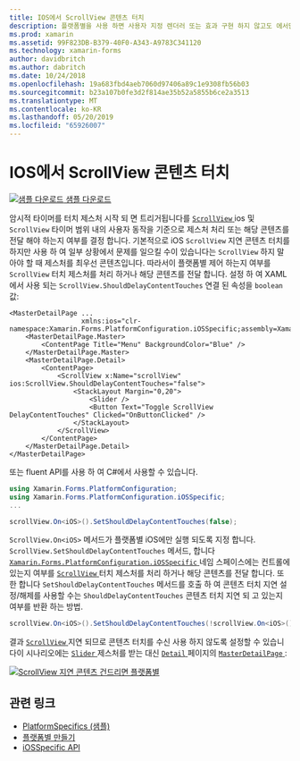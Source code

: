 ```yaml
---
title: IOS에서 ScrollView 콘텐츠 터치
description: 플랫폼별을 사용 하면 사용자 지정 렌더러 또는 효과 구현 하지 않고도 에서만 특정 플랫폼에서 사용할 수 있는 기능을 사용할 수 있습니다. 이 문서는 ScrollView 터치 제스처를 처리 합니다. 해당 콘텐츠를 전달 하는지 여부를 제어 하는 iOS 플랫폼 전용을 사용 하는 방법을 설명 합니다.
ms.prod: xamarin
ms.assetid: 99F823DB-B379-40F0-A343-A9783C341120
ms.technology: xamarin-forms
author: davidbritch
ms.author: dabritch
ms.date: 10/24/2018
ms.openlocfilehash: 19a683fbd4aeb7060d97406a89c1e9308fb56b03
ms.sourcegitcommit: b23a107b0fe3d2f814ae35b52a5855b6ce2a3513
ms.translationtype: MT
ms.contentlocale: ko-KR
ms.lasthandoff: 05/20/2019
ms.locfileid: "65926007"
---
```

# <a name="scrollview-content-touches-on-ios"></a>IOS에서 ScrollView 콘텐츠 터치

[![샘플 다운로드](~/media/shared/download.png) 샘플 다운로드](https://developer.xamarin.com/samples/xamarin-forms/UserInterface/PlatformSpecifics/)

암시적 타이머를 터치 제스처 시작 되 면 트리거됩니다를 [ `ScrollView` ](xref:Xamarin.Forms.ScrollView) ios 및 `ScrollView` 타이머 범위 내의 사용자 동작을 기준으로 제스처 처리 또는 해당 콘텐츠를 전달 해야 하는지 여부를 결정 합니다. 기본적으로 iOS `ScrollView` 지연 콘텐츠 터치를 하지만 사용 하 여 일부 상황에서 문제를 일으킬 수이 있습니다는 `ScrollView` 하지 말아야 할 때 제스처를 최우선 콘텐츠입니다. 따라서이 플랫폼별 제어 하는지 여부를 `ScrollView` 터치 제스처를 처리 하거나 해당 콘텐츠를 전달 합니다. 설정 하 여 XAML에서 사용 되는 `ScrollView.ShouldDelayContentTouches` 연결 된 속성을 `boolean` 값:

```xaml
<MasterDetailPage ...
                  xmlns:ios="clr-namespace:Xamarin.Forms.PlatformConfiguration.iOSSpecific;assembly=Xamarin.Forms.Core">
    <MasterDetailPage.Master>
        <ContentPage Title="Menu" BackgroundColor="Blue" />
    </MasterDetailPage.Master>
    <MasterDetailPage.Detail>
        <ContentPage>
            <ScrollView x:Name="scrollView" ios:ScrollView.ShouldDelayContentTouches="false">
                <StackLayout Margin="0,20">
                    <Slider />
                    <Button Text="Toggle ScrollView DelayContentTouches" Clicked="OnButtonClicked" />
                </StackLayout>
            </ScrollView>
        </ContentPage>
    </MasterDetailPage.Detail>
</MasterDetailPage>
```

또는 fluent API를 사용 하 여 C#에서 사용할 수 있습니다.

```csharp
using Xamarin.Forms.PlatformConfiguration;
using Xamarin.Forms.PlatformConfiguration.iOSSpecific;
...

scrollView.On<iOS>().SetShouldDelayContentTouches(false);
```

`ScrollView.On<iOS>` 메서드가 플랫폼별 iOS에만 실행 되도록 지정 합니다. `ScrollView.SetShouldDelayContentTouches` 메서드, 합니다 [ `Xamarin.Forms.PlatformConfiguration.iOSSpecific` ](xref:Xamarin.Forms.PlatformConfiguration.iOSSpecific) 네임 스페이스에는 컨트롤에 있는지 여부를 [ `ScrollView` ](xref:Xamarin.Forms.ScrollView) 터치 제스처를 처리 하거나 해당 콘텐츠를 전달 합니다. 또한 합니다 `SetShouldDelayContentTouches` 메서드를 호출 하 여 콘텐츠 터치 지연 설정/해제를 사용할 수는 `ShouldDelayContentTouches` 콘텐츠 터치 지연 되 고 있는지 여부를 반환 하는 방법.

```csharp
scrollView.On<iOS>().SetShouldDelayContentTouches(!scrollView.On<iOS>().ShouldDelayContentTouches());
```

결과 [ `ScrollView` ](xref:Xamarin.Forms.ScrollView) 지연 되므로 콘텐츠 터치를 수신 사용 하지 않도록 설정할 수 있습니다이 시나리오에는 [ `Slider` ](xref:Xamarin.Forms.Slider) 제스처를 받는 대신 [ `Detail` ](xref:Xamarin.Forms.MasterDetailPage.Detail) 페이지의 [ `MasterDetailPage` ](xref:Xamarin.Forms.MasterDetailPage):

[![](scrollview-content-touches-images/scrollview-delay-content-touches.png "ScrollView 지연 콘텐츠 건드리면 플랫폼별")](scrollview-content-touches-images/scrollview-delay-content-touches-large.png#lightbox "지연을 ScrollView 콘텐츠 건드리면 플랫폼별")

## <a name="related-links"></a>관련 링크

- [PlatformSpecifics (샘플)](https://developer.xamarin.com/samples/xamarin-forms/UserInterface/PlatformSpecifics/)
- [플랫폼별 만들기](~/xamarin-forms/platform/platform-specifics/index.md#creating-platform-specifics)
- [iOSSpecific API](xref:Xamarin.Forms.PlatformConfiguration.iOSSpecific)
